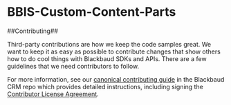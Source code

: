BBIS-Custom-Content-Parts
=========================

##Contributing##

Third-party contributions are how we keep the code samples great. We want to keep it as easy as possible to contribute changes that show others how to do cool things with Blackbaud SDKs and APIs. There are a few guidelines that we need contributors to follow.

For more information, see our [canonical contributing guide](https://github.com/bbBobbyEarl/Blackbaud-CRM/blob/master/CONTRIBUTING.md) in the Blackbaud CRM repo which provides detailed instructions, including signing the [Contributor License Agreement](http://developer.blackbaud.com/cla).
